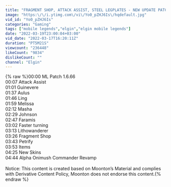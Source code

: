```yaml
---
title: "FRAGMENT SHOP, ATTACK ASSIST, STEEL LEGPLATES - NEW UPDATE PATCH 1.6.66 MLBB"
image: "https:\/\/i.ytimg.com\/vi\/Yo0_pZHJ6Is\/hqdefault.jpg"
vid_id: "Yo0_pZHJ6Is"
categories: "Gaming"
tags: ["mobile legends","elgin","elgin mobile legends"]
date: "2022-03-19T23:00:04+03:00"
vid_date: "2022-03-17T16:20:11Z"
duration: "PT5M21S"
viewcount: "236448"
likeCount: "9834"
dislikeCount: ""
channel: "Elgin"
---
```

{% raw %}00:00 ML Patch 1.6.66<br />00:07 Attack Assist<br />01:01 Guinevere<br />01:37 Aulus<br />01:46 Ling<br />01:59 Melissa<br />02:12 Masha<br />02:29 Johnson<br />02:47 Faramis<br />03:02 Faster turning<br />03:13 Lithowanderer<br />03:26 Fragment Shop<br />03:43 Petrify<br />03:53 Items<br />04:25 New Skins<br />04:44 Alpha Onimush Commander Revamp<br /><br />Notice: This content is created based on Moonton’s Material and complies with Derivative Content Policy, Moonton does not endorse this content.{% endraw %}
